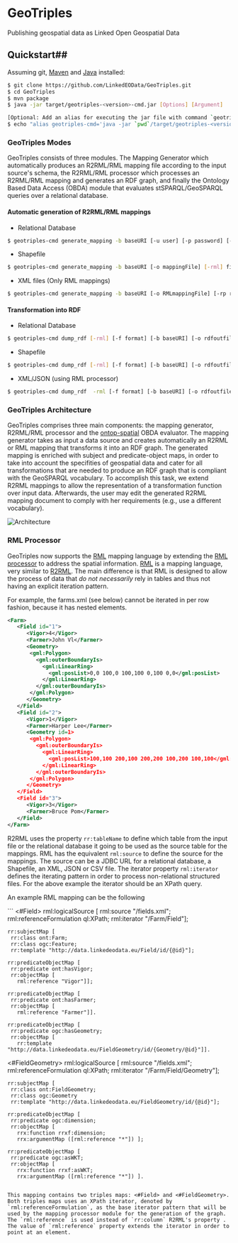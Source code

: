 # GeoTriples
 Publishing geospatial data as Linked Open Geospatial Data 

## Quickstart##
Assuming git, [Maven](http://maven.apache.org/download.cgi) and [Java](https://www.java.com/en/download/) installed:
```bash
$ git clone https://github.com/LinkedEOData/GeoTriples.git
$ cd GeoTriples
$ mvn package
$ java -jar target/geotriples-<version>-cmd.jar [Options] [Argument]

[Optional: Add an alias for executing the jar file with command `geotriples-cmd`]
$ echo "alias geotriples-cmd='java -jar `pwd`/target/geotriples-<version>-cmd.jar'" >> ~/.bashrc
```

### GeoTriples Modes ###
GeoTriples consists of three modules. The Mapping Generator which automatically produces an R2RML/RML mapping file according to the input source's schema, the R2RML/RML processor which processes an R2RML/RML mapping and generates an RDF graph, and finally the Ontology Based Data Access (OBDA) module that evaluates stSPARQL/GeoSPARQL queries over a relational database.

#### Automatic generation of R2RML/RML mappings ####
- Relational Database 
```bash
$ geotriples-cmd generate_mapping -b baseURI [-u user] [-p password] [-d driver] [-o mappingFile] [-rml] jdbcURL
```
- Shapefile
```bash
$ geotriples-cmd generate_mapping -b baseURI [-o mappingFile] [-rml] fileURL
```
- XML files (Only RML mappings)
```bash
$ geotriples-cmd generate_mapping -b baseURI [-o RMLmappingFile] [-rp rootpath] [-r rootelement] [-onlyns namespace] [-ns namespaces] [-x XSDfile] fileURL
```

#### Transformation into RDF ####
- Relational Database
```bash
$ geotriples-cmd dump_rdf [-rml] [-f format] [-b baseURI] [-o rdfoutfile]  -u user -p password -d driver -j jdbcURL inputmappingfile
```
- Shapefile
```bash
$ geotriples-cmd dump_rdf [-rml] [-f format] [-b baseURI] [-o rdfoutfile] [-s epsgcode] [-sh fileURL] inputmappingfile
```
- XML/JSON (using RML processor)
```bash
$ geotriples-cmd dump_rdf  -rml [-f format] [-b baseURI] [-o rdfoutfile] [-s epsgcode] inputRMLmappingfile
```

### GeoTriples Architecture ###
GeoTriples comprises three main
components: the mapping generator, R2RML/RML processor and the [ontop-spatial](https://github.com/ConstantB/ontop-spatial) OBDA evaluator. The mapping
generator takes as input a data source and creates automatically an R2RML or RML
mapping that transforms it into an RDF graph. The generated mapping is
enriched with subject and predicate-object maps, in order to take into account
the specifities of geospatial data and cater for all transformations that are
needed to produce an RDF graph that is compliant with the GeoSPARQL
vocabulary. To accomplish this task, we extend R2RML mappings to allow
the representation of a transformation function over input data. Afterwards,
the user may edit the generated R2RML mapping document to comply with
her requirements (e.g., use a different vocabulary).

![Architecture](http://drive.google.com/uc?export=view&id=0ByyHFR-5IXfpdHhWOERNNUxsNVE "The architecture of GeoTriples")

### RML Processor ###
GeoTriples now supports the [RML](http://rml.io/) mapping language by extending the [RML processor](https://github.com/mmlab/RMLProcessor) to address the spatial information.
[RML](http://rml.io/) is a mapping language, very similar to [R2RML](http://www.w3.org/TR/r2rml/). The main difference is that RML is designed to allow the process of data that *do not necessarily* rely in tables and thus not having an explicit iteration pattern.

For example, the farms.xml (see below) cannot be iterated in per row fashion, because it has nested elements.
```xml
<Farm>
   <Field id="1">
      <Vigor>4</Vigor>
      <Farmer>John Vl</Farmer>
      <Geometry>
       <gml:Polygon>
         <gml:outerBoundaryIs>
           <gml:LinearRing> 
             <gml:posList>0,0 100,0 100,100 0,100 0,0</gml:posList> 
           </gml:LinearRing>
         </gml:outerBoundaryIs>
       </gml:Polygon>
      </Geometry>
   </Field>
   <Field id="2">
      <Vigor>1</Vigor>
      <Farmer>Harper Lee</Farmer>
      <Geometry id=1>
       <gml:Polygon>
         <gml:outerBoundaryIs>
           <gml:LinearRing> 
             <gml:posList>100,100 200,100 200,200 100,200 100,100</gml:posList>
           </gml:LinearRing>
         </gml:outerBoundaryIs>
       </gml:Polygon>
      </Geometry>
   </Field>
   <Field id="3">
      <Vigor>3</Vigor>
      <Farmer>Bruce Pom</Farmer>
   </Field>
</Farm>
```

R2RML uses the property <code>rr:tableName</code> to define which table from the input file or the relational database it going to be used as the source table for the mappings. RML has the equivalent <code>rml:source</code> to define the source for the mappings. The source can be a JDBC URL for a relational database, a Shapefile, an XML, JSON or CSV file. 
The iterator property <code>rml:iterator</code> defines the iterating pattern in order to process non-relational structured files. For the above example the iterator should be an XPath query.

<p>An example RML mapping can be the following</p>
```
<#Field>
	rml:logicalSource [
	 rml:source "/fields.xml";
	 rml:referenceFormulation ql:XPath;
	 rml:iterator "/Farm/Field"];
	
	rr:subjectMap [ 
	 rr:class ont:Farm; 
	 rr:class ogc:Feature;
	 rr:template "http://data.linkedeodata.eu/Field/id/{@id}"];
	
	rr:predicateObjectMap [ 
	 rr:predicate ont:hasVigor; 
	 rr:objectMap [
	   rml:reference "Vigor"]];
	
	rr:predicateObjectMap [ 
	 rr:predicate ont:hasFarmer;
	 rr:objectMap [ 
	   rml:reference "Farmer"]].
	   
	rr:predicateObjectMap [ 
	 rr:predicate ogc:hasGeometry;
	 rr:objectMap [ 
	   rr:template "http://data.linkedeodata.eu/FieldGeometry/id/{Geometry/@id}"]].

<#FieldGeometry>
	rml:logicalSource [
	 rml:source "/fields.xml";
	 rml:referenceFormulation ql:XPath;
	 rml:iterator "/Farm/Field/Geometry"];
	
	rr:subjectMap [ 
	 rr:class ont:FieldGeometry; 
	 rr:class ogc:Geometry
	 rr:template "http://data.linkedeodata.eu/FieldGeometry/id/{@id}"];
	
	rr:predicateObjectMap [ 
	 rr:predicate ogc:dimension; 
	 rr:objectMap [
	   rrx:function rrxf:dimension;
	   rrx:argumentMap ([rml:reference "*"]) ];
	
	rr:predicateObjectMap [ 
	 rr:predicate ogc:asWKT; 
	 rr:objectMap [
	   rrx:function rrxf:asWKT;
	   rrx:argumentMap ([rml:reference "*"]) ].
```

This mapping contains two triples maps: <#Field> and <#FieldGeometry>. Both triples maps uses an XPath iterator, denoted by `rml:referenceFormulation`, as the base iterator pattern that will be used by the mapping processor module for the generation of the graph. The `rml:reference` is used instead of `rr:column` R2RML's property . The value of `rml:reference` property extends the iterator in order to point at an element.

